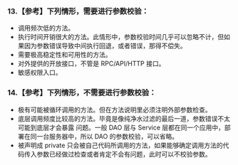 ### 13.【参考】下列情形，需要进行参数校验： 
- 调用频次低的方法。
- 执行时间开销很大的方法。此情形中，参数校验时间几乎可以忽略不计，但如果因为参数错误导致中间执行回退，或者错误，那得不偿失。
- 需要极高稳定性和可用性的方法。
- 对外提供的开放接口，不管是 RPC/API/HTTP 接口。
- 敏感权限入口。

### 14.【参考】下列情形，不需要进行参数校验： 
- 极有可能被循环调用的方法。但在方法说明里必须注明外部参数检查。
- 底层调用频度比较高的方法。毕竟是像纯净水过滤的最后一道，参数错误不太可能到底层才会暴露 问题。一般 DAO 层与 Service 层都在同一个应用中，部署在同一台服务器中，所以 DAO 的参数校验，可以省略。
- 被声明成 private 只会被自己代码所调用的方法，如果能够确定调用方法的代码传入参数已经做过检查或者肯定不会有问题，此时可以不校验参数。